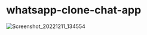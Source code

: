 # whatsapp-clone-chat-app
![Screenshot_20221211_134554](https://user-images.githubusercontent.com/58160340/206907348-9af88460-44a1-4fd8-ab29-51fa1fa9c767.png)
